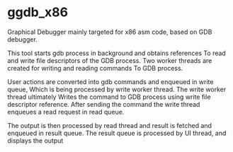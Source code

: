 # ggdb_x86

Graphical Debugger mainly targeted for x86 asm code, based on GDB debugger.

This tool starts gdb process in background and obtains references 
To read and write file descriptors of the GDB process.
Two worker threads are created for writing and reading commands
To GDB process.

User actions are converted into gdb commands and enqueued in write queue,
Which is being processed by write worker thread. The write worker thread ultimately
Writes the command to GDB process using write file descriptor reference.
After sending the command the write thread enqueues a read request in read queue.

The output is then processed by read thread and result is fetched and enqueued in result queue.
The result queue is processed by UI thread, and displays the output
